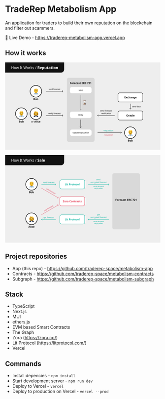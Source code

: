# TradeRep Metabolism App

An application for traders to build their own reputation on the blockchain and filter out scammers.

🔗 Live Demo - https://traderep-metabolism-app.vercel.app

## How it works

![How it works 1](docs/images/how-it-works-1.png)

![How it works 2](docs/images/how-it-works-2.png)

## Project repositories

- App (this repo) - https://github.com/traderep-space/metabolism-app
- Contracts - https://github.com/traderep-space/metabolism-contracts
- Subgraph - https://github.com/traderep-space/metabolism-subgraph

## Stack

- TypeScript
- Next.js
- MUI
- ethers.js
- EVM based Smart Contracts
- The Graph
- Zora (https://zora.co/)
- Lit Protocol (https://litprotocol.com/)
- Vercel

## Commands

- Install depencies - `npm install`
- Start development server - `npm run dev`
- Deploy to Vercel - `vercel`
- Deploy to production on Vercel - `vercel --prod`
